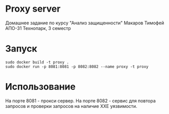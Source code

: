 # Proxy server
Домашнее задание по курсу "Анализ защищенности"
Макаров Тимофей АПО-31
Технопарк, 3 семестр
# Запуск
```
sudo docker build -t proxy . 
sudo docker run -p 8081:8081 -p 8082:8082 --name proxy -t proxy
```
# Использование
На порте 8081 - прокси сервер.
На порте 8082 - сервис для повтора запросов и проверки запросов на наличие XXE уязвимости. 